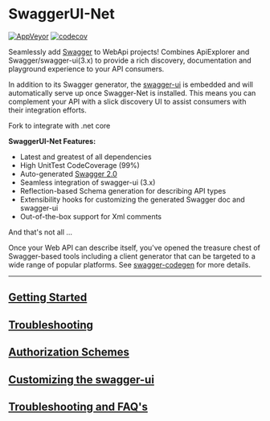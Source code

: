 SwaggerUI-Net
=========

[![AppVeyor](https://img.shields.io/appveyor/ci/heldersepu/swagger-net.svg)](https://ci.appveyor.com/project/heldersepu/swagger-net)
[![codecov](https://codecov.io/gh/heldersepu/Swagger-Net/branch/master/graph/badge.svg)](https://codecov.io/gh/heldersepu/Swagger-Net)

Seamlessly add [Swagger](http://swagger.io/) to WebApi projects! Combines ApiExplorer and Swagger/swagger-ui(3.x) to provide a rich discovery, documentation and playground experience to your API consumers.

In addition to its Swagger generator, the [swagger-ui](https://github.com/swagger-api/swagger-ui) is embedded and will automatically serve up once Swagger-Net is installed. This means you can complement your API with a slick discovery UI to assist consumers with their integration efforts. 

Fork to integrate with .net core

**SwaggerUI-Net Features:**

* Latest and greatest of all dependencies
* High UnitTest CodeCoverage (99%)
* Auto-generated [Swagger 2.0](https://github.com/swagger-api/swagger-spec/blob/master/versions/2.0.md)
* Seamless integration of swagger-ui (3.x)
* Reflection-based Schema generation for describing API types
* Extensibility hooks for customizing the generated Swagger doc and swagger-ui
* Out-of-the-box support for Xml comments

And that's not all ...

Once your Web API can describe itself, you've opened the treasure chest of Swagger-based tools including a client generator that can be targeted to a wide range of popular platforms. See [swagger-codegen](https://github.com/swagger-api/swagger-codegen) for more details.

___

## [Getting Started](https://github.com/heldersepu/Swagger-Net/wiki/1-Getting-Started) ##
## [Troubleshooting](https://github.com/heldersepu/Swagger-Net/wiki/2-Troubleshooting) ##
## [Authorization Schemes](https://github.com/heldersepu/Swagger-Net/wiki/2-Troubleshooting#describing-securityauthorization-schemes)
## [Customizing the swagger-ui](https://github.com/heldersepu/Swagger-Net/wiki/3-Customizing-the-swagger-ui) ##
## [Troubleshooting and FAQ's](https://github.com/heldersepu/Swagger-Net/wiki/4-Troubleshooting-and-FAQ's) ##
